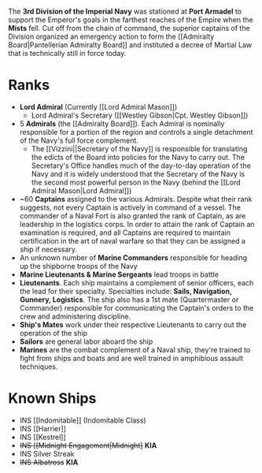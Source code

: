 The **3rd Division of the Imperial Navy** was stationed at **Port Armadel** to support the Emperor's goals  in the farthest reaches of the Empire when the **Mists** fell.  Cut off from the chain of command, the superior captains of the Division organized an emergency action to form the [[Admiralty Board|Pantellerian Admiralty Board]] and instituted a decree of Martial Law that is technically still in force today.

# Ranks
- **Lord Admiral** (Currently [[Lord Admiral Mason]])
	- Lord Admiral's Secretary ([[Westley Gibson|Cpt. Westley Gibson]])
- 5 **Admirals** (the [[Admiralty Board]]).  Each Admiral is nominally responsible for a portion of the region and controls a single detachment of the Navy's full force complement.
	- The [[Vizzini||Secretary of the Navy]] is responsible for translating the edicts of the Board into policies for the Navy to carry out.  The Secretary's Office handles much of the day-to-day operation of the Navy and it is widely understood that the Secretary of the Navy is the second most powerful person in the Navy (behind the [[Lord Admiral Mason|Lord Admiral]])
- ~60 **Captains** assigned to the various Admirals.  Despite what their rank suggests, not every Captain is actively in command of a vessel.  The commander of a Naval Fort is also granted the rank of Captain, as are leadership in the logistics corps.  In order to attain the rank of Captain an examination is required, and all Captains are required to maintain certification in the art of naval warfare so that they can be assigned a ship if necessary.
- An unknown number of **Marine Commanders** responsible for heading up the shipborne troops of the Navy
- **Marine Lieutenants & Marine Sergeants** lead troops in battle
- **Lieutenants**.  Each ship maintains a complement of senior officers, each the lead for their specialty.  Specialties include: **Sails, Navigation, Gunnery, Logistics**.  The ship also has a 1st mate (Quartermaster or Commander) responsible for communicating the Captain's orders to the crew and administering discipline.
- **Ship's Mates** work under their respective Lieutenants to carry out the operation of the ship
- **Sailors** are general labor aboard the ship
- **Marines** are the combat complement of a Naval ship, they're trained to fight from ships and boats and are well trained in amphibious assault techniques.

# Known Ships
- INS [[Indomitable]] (Indomitable Class)
- INS [[Harrier]]
- INS [[Kestrel]]
- ~~INS [[Midnight Engagement|Midnight]~~ **KIA**
- INS Silver Streak
- ~~INS Albatross~~ **KIA**